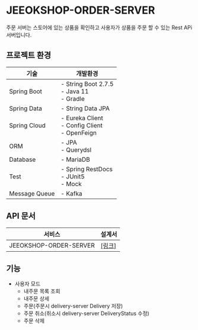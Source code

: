 # JEEOKSHOP-ORDER-SERVER
주문 서버는 스토어에 있는 상품을 확인하고 사용자가 상품을 주문 할 수 있는 Rest APi 서버입니다.

## 프로젝트 환경
| 기술 | 개발환경 |
| --- | --- |
| Spring Boot | - String Boot 2.7.5 </br> - Java 11 </br> - Gradle |
| Spring Data | - String Data JPA |
| Spring Cloud | - Eureka Client </br> - Config Client </br> - OpenFeign |
| ORM | - JPA </br> - Querydsl |
| Database | - MariaDB |
| Test | - Spring RestDocs </br> - JUnit5 </br> - Mock |
| Message Queue | - Kafka |

## API 문서
| 서비스 | 설계서 |
| --- | --- |
| JEEOKSHOP-ORDER-SERVER | [[링크]](https://heechul90.github.io/docs/api/jeeok-project/jeeokshop/order-server-API-%EB%AC%B8%EC%84%9C/index.html) |

## 기능
- 사용자 모드
  - 내주문 목록 조회
  - 내주문 상세
  - 주문(주문시 delivery-server Delivery 저장)
  - 주문 취소(취소시 delivery-server DeliveryStatus 수정)
  - 주문 삭제
